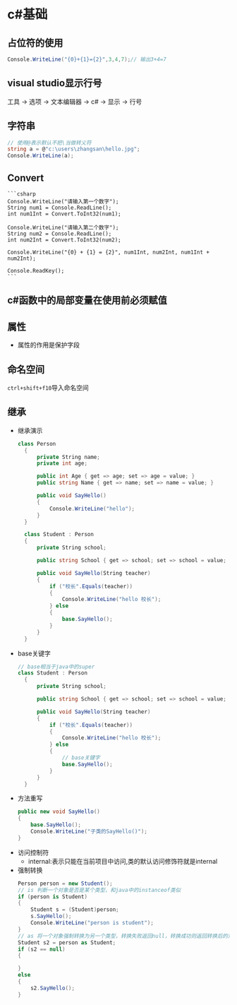 # c#基础
## 占位符的使用
  ```csharp
  Console.WriteLine("{0}+{1}={2}",3,4,7);// 输出3+4=7
  ```
## visual studio显示行号
  工具 -> 选项 -> 文本编辑器 -> c# -> 显示 -> 行号
## 字符串
  ```csharp
  // 使用@表示默认不把\当做转义符
  string a = @"c:\users\zhangsan\hello.jpg";
  Console.WriteLine(a);
  ```
## Convert
    ```csharp
    Console.WriteLine("请输入第一个数字");
    String num1 = Console.ReadLine();
    int num1Int = Convert.ToInt32(num1);

    Console.WriteLine("请输入第二个数字");
    String num2 = Console.ReadLine();
    int num2Int = Convert.ToInt32(num2);

    Console.WriteLine("{0} + {1} = {2}", num1Int, num2Int, num1Int + num2Int);

    Console.ReadKey();
    ```
## c#函数中的局部变量在使用前必须赋值
## 属性
* 属性的作用是保护字段
## 命名空间
`ctrl+shift+f10`导入命名空间
## 继承
  * 继承演示
    ```csharp
    class Person
      {
          private String name;
          private int age;

          public int Age { get => age; set => age = value; }
          public string Name { get => name; set => name = value; }

          public void SayHello()
          {
              Console.WriteLine("hello");
          }
      }

      class Student : Person
      {
          private String school;

          public string School { get => school; set => school = value; }

          public void SayHello(String teacher)
          {
              if ("校长".Equals(teacher))
              {
                  Console.WriteLine("hello 校长");
              } else
              {
                  base.SayHello();
              }
          }
      }
    ```
  * base关键字
    ```csharp
    // base相当于java中的super
    class Student : Person
      {
          private String school;

          public string School { get => school; set => school = value; }

          public void SayHello(String teacher)
          {
              if ("校长".Equals(teacher))
              {
                  Console.WriteLine("hello 校长");
              } else
              {
                  // base关键字
                  base.SayHello();
              }
          }
      }
    ```
  * 方法重写
    ```csharp
    public new void SayHello()
    {
        base.SayHello();
        Console.WriteLine("子类的SayHello()");
    }
    ```
  * 访问控制符
    + internal:表示只能在当前项目中访问,类的默认访问修饰符就是internal
  * 强制转换
    ```csharp
    Person person = new Student();
    // is 判断一个对象是否是某个类型，和java中的instanceof类似
    if (person is Student)
    {
        Student s = (Student)person;
        s.SayHello();
        Console.WriteLine("person is student");
    }
    // as 将一个对象强制转换为另一个类型，转换失败返回null，转换成功则返回转换后的对象
    Student s2 = person as Student;
    if (s2 == null)
    {

    }
    else
    {
        s2.SayHello();
    }
    ```
